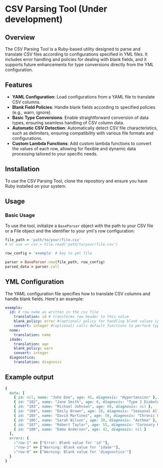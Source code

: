 # CSV Parsing Tool (Under development)

## Overview

The CSV Parsing Tool is a Ruby-based utility designed to parse and translate CSV files according to configurations specified in YML files. It includes error handling and policies for dealing with blank fields, and it supports future enhancements for type conversions directly from the YML configuration.

## Features

- **YAML Configuration**: Load configurations from a YAML file to translate CSV columns.
- **Blank Field Policies**: Handle blank fields according to specified policies (e.g., warn, ignore).
- **Basic Type Conversions**: Enable straightforward conversion of data types, ensuring seamless handling of CSV column data.
- **Automatic CSV Detection**: Automatically detect CSV file characteristics, such as delimiters, ensuring compatibility with various file formats and configurations.
- **Custom Lambda Functions**: Add custom lambda functions to convert the values of each row, allowing for flexible and dynamic data processing tailored to your specific needs.

## Installation

To use the CSV Parsing Tool, clone the repository and ensure you have Ruby installed on your system.

## Usage

### Basic Usage

To use the tool, initialize a `BaseParser` object with the path to your CSV file or a File object and the identifier to your yml's row configuration:

```rb
file_path = 'path/to/your/file.csv'
# or use => csv = File.read('path/to/your/file.csv')

row_config = 'exemplo' # key to yml file

parser = BaseParser.new(file_path, row_config)
parsed_data = parser.call
```

## YML Configuration

The YAML configuration file specifies how to translate CSV columns and handle blank fields. Here's an example:

```yml
exemplo:
  id: # row name as written in the csv file
    translation: id # transforms row header to this value 
    blank_policy: error #(optional) policy for handling blank values ignore/warn/error
    convert: integer #(optional) calls default functions to perform type transformations
  nome:
    translation: name
  idade:
    translation: age
    blank_policy: warn
    convert: integer
  diagnostico: 
    translation: diagnosis
```

## Example output

```rb
{
  data: [
    { id: nil, name: "John Doe", age: 45, diagnosis: "Hypertension" },
    { id: "102", name: "Jane Smith", age: 0, diagnosis: "Type 2 Diabetes" },
    { id: "103", name: "Michael Johnson", age: 60, diagnosis: nil },
    { id: "104", name: "Emily Brown", age: 28, diagnosis: "Seasonal Allergies" },
    { id: "105", name: "David Martinez", age: 50, diagnosis: "Chronic Obstructive Pulmonary Disease" },
    { id: "106", name: "Sarah Wilson", age: 38, diagnosis: "Asthma" },
    { id: "107", name: "Robert Taylor", age: 55, diagnosis: "Coronary Heart Disease" },
    { id: "108", name: "Emma Anderson", age: 42, diagnosis: nil }
  ],
  errors: {
    :"row-1" => ["Error: Blank value for 'id'"],
    :"row-2" => ["Warning: Blank value for 'idade'"],
    :"row-8" => ["Warning: Blank value for 'diagnostico'"]
  }
}
```
